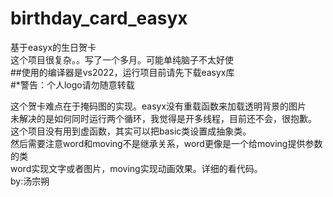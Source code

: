 # birthday_card_easyx
基于easyx的生日贺卡  
这个项目很复杂。。写了一个多月。可能单纯脑子不太好使  
##使用的编译器是vs2022，运行项目前请先下载easyx库  
#*警告：个人logo请勿随意转载  
  
这个贺卡难点在于掩码图的实现。easyx没有重载函数来加载透明背景的图片  
未解决的是如何同时运行两个循环，我觉得是开多线程，目前还不会，很抱歉。  
这个项目没有用到虚函数，其实可以把basic类设置成抽象类。  
然后需要注意word和moving不是继承关系，word更像是一个给moving提供参数的类  
word实现文字或者图片，moving实现动画效果。详细的看代码。  
by:汤宗朔
